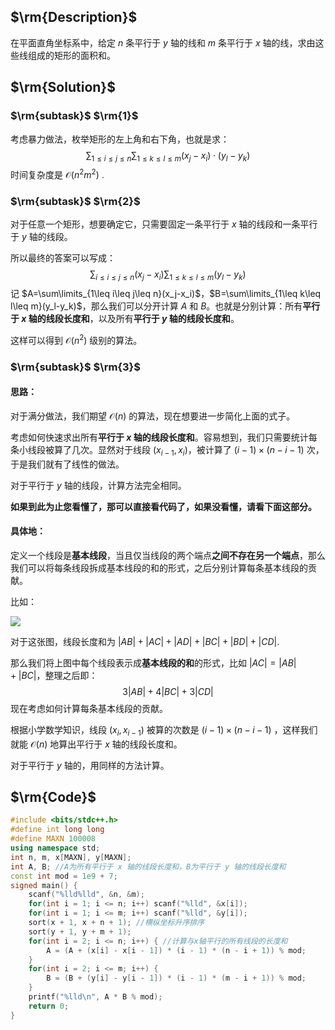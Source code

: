 ## $\rm{Description}$

在平面直角坐标系中，给定 $n$ 条平行于 $y$ 轴的线和 $m$ 条平行于 $x$ 轴的线，求由这些线组成的矩形的面积和。

## $\rm{Solution}$

### $\rm{subtask}$ $\rm{1}$ 

考虑暴力做法，枚举矩形的左上角和右下角，也就是求：
$$
\sum_{1\leq i\leq j\leq n}\sum_{1\leq k\leq l\leq m}(x_j-x_i)\cdot(y_l-y_k)
$$
时间复杂度是 $\mathcal{O}(n^2m^2)$ .

### $\rm{subtask}$ $\rm{2}$

对于任意一个矩形，想要确定它，只需要固定一条平行于 $x$ 轴的线段和一条平行于 $y$ 轴的线段。

所以最终的答案可以写成：
$$
\sum_{i\leq i\leq j\leq n}(x_j-x_i)\sum_{1\leq k\leq l\leq m}(y_l-y_k)
$$
记 $A=\sum\limits_{1\leq i\leq j\leq n}(x_j-x_i)$，$B=\sum\limits_{1\leq k\leq l\leq m}(y_l-y_k)$，那么我们可以分开计算 $A$ 和 $B$。也就是分别计算：所有**平行于 $x$ 轴的线段长度和**，以及所有**平行于 $y$ 轴的线段长度和**。

这样可以得到 $\mathcal{O}(n^2)$ 级别的算法。

### $\rm{subtask}$ $\rm{3}$

#### 思路：

对于满分做法，我们期望 $\mathcal{O}(n)$ 的算法，现在想要进一步简化上面的式子。

考虑如何快速求出所有**平行于 $x$ 轴的线段长度和**。容易想到，我们只需要统计每条小线段被算了几次。显然对于线段 $(x_{i-1}, x_{i})$，被计算了 $(i - 1) \times(n-i-1)$ 次，于是我们就有了线性的做法。

对于平行于 $y$ 轴的线段，计算方法完全相同。

**如果到此为止您看懂了，那可以直接看代码了，如果没看懂，请看下面这部分。**

#### 具体地：

定义一个线段是**基本线段**，当且仅当线段的两个端点**之间不存在另一个端点**，那么我们可以将每条线段拆成基本线段的和的形式，之后分别计算每条基本线段的贡献。

比如：

![](https://gitee.com/TonyYin0418/Typora/raw/master/image/geogebra-export.png)


对于这张图，线段长度和为 $|AB|+|AC|+|AD|+|BC|+|BD|+|CD|$.

那么我们将上图中每个线段表示成**基本线段的和**的形式，比如 $|AC|=|AB|+|BC|$，整理之后即：
$$
3|AB|+4|BC|+3|CD|
$$
现在考虑如何计算每条基本线段的贡献。

根据小学数学知识，线段 $(x_i, x_{i - 1})$ 被算的次数是 $(i-1)\times (n - i - 1)$ ，这样我们就能 $\mathcal{O}(n)$ 地算出平行于 $x$ 轴的线段长度和。

对于平行于 $y$ 轴的，用同样的方法计算。

## $\rm{Code}$

```cpp
#include <bits/stdc++.h>
#define int long long
#define MAXN 100008
using namespace std;
int n, m, x[MAXN], y[MAXN];
int A, B; //A为所有平行于 x 轴的线段长度和，B为平行于 y 轴的线段长度和
const int mod = 1e9 + 7;
signed main() {
	scanf("%lld%lld", &n, &m);
	for(int i = 1; i <= n; i++) scanf("%lld", &x[i]);
	for(int i = 1; i <= m; i++) scanf("%lld", &y[i]);
	sort(x + 1, x + n + 1); //横纵坐标升序排序
	sort(y + 1, y + m + 1);
	for(int i = 2; i <= n; i++) { //计算与x轴平行的所有线段的长度和
		A = (A + (x[i] - x[i - 1]) * (i - 1) * (n - i + 1)) % mod;
	}
	for(int i = 2; i <= m; i++) {
		B = (B + (y[i] - y[i - 1]) * (i - 1) * (m - i + 1)) % mod;
	}
	printf("%lld\n", A * B % mod);
	return 0;
}
```